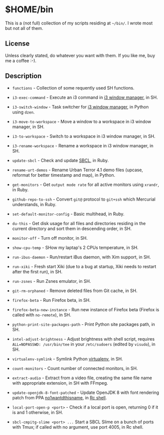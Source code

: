 # $HOME/bin

This is a (not full) collection of my scripts residing at `~/bin/`.  I wrote
most but not all of them.

## License

Unless clearly stated, do whatever you want with them.  If you like me, buy me
a coffee :-).

## Description

* `functions` - Collection of some requently used SH functions.

* `i3-exec-command` - Execute an i3 command in
  [i3 window manager](http://i3wm.org/), in SH.

* `i3-switch-window` - Task switcher for
  [i3 window manager](http://i3wm.org/), in Python using `dzen`.

* `i3-move-to-workspace` - Move a window to a workspace in i3 window manager,
  in SH.

* `i3-to-workspace` - Switch to a workspace in i3 window manager, in SH.

* `i3-rename-workspace` - Rename a workspace in i3 window manager, in SH.

* `update-sbcl` - Check and update [SBCL](http://www.sbcl.org/), in Ruby.

* `rename-urt-demos` - Rename Urban Terror 4.1 demo files (upcase, reformat
  for better timestamp and map), in Python.

* `get-monitors` - Get `output mode rate` for all active monitors using
  `xrandr`, in Ruby.

* `github-repo-to-ssh` - Convert `git@` protocol to `git+ssh` which Mercurial
  understands, in Ruby.

* `set-default-monitor-config` - Basic multihead, in Ruby.

* `du-this` - Get disk usage for all files and directories residing in the
  current directory and sort them in descending order, in SH.

* `monitor-off` - Turn off monitor, in SH.

* `show-cpu-temp` - SHow my laptap's 2 CPUs temperature, in SH.

* `run-ibus-daemon` - Run/restart iBus daemon, with Xim support, in SH.

* `run-xiki` - Fresh start Xiki (due to a bug at startup, Xiki needs to
  restart after the first run), in SH.

* `run-zsnes` - Run Zsnes emulator, in SH.

* `git-rm-orphaned` - Remove deleted files from Git cache, in SH.

* `firefox-beta` - Run Firefox beta, in SH.

* `firefox-beta-new-instance` - Run new instance of Firefox beta (Firefox is
  called with `no-remote`), in SH.

* `python-print-site-packages-path` - Print Python site packages path, in SH.

* `intel-adjust-brightness` - Adjust brightness with shell script, requires
  `ALL=NOPASSWD: /usr/bin/tee` in your `/etc/sudoers` (edited by `visudo`), in
  SH.

* `virtualenv-symlink` - Symlink Python
  [virtualenv](https://virtualenv.pypa.io/en/latest/), in SH.

* `count-monitors` - Count number of connected monitors, in SH.

* `extract-audio` - Extract from a video file, creating the same file name
  with appropriate extension, in SH with FFmpeg.

* `update-openjdk-8-font-patched` - Update OpenJDK 8 with font rendering patch
  from PPA
  [no1wantdthisname](https://launchpad.net/~no1wantdthisname/+archive/ubuntu/openjdk-fontfix),
  in [Rc shell](http://plan9.bell-labs.com/sys/doc/rc.html).

* `local-port-open-p <port>` - Check if a local port is open, returning 0 if it is
  and 1 otherwise, in SH.

* `sbcl-cmpitg-slime <port> ...` Start a SBCL Slime on a bunch of ports with Tmux;
  if called with no argument, use port 4005, in Rc shell.
